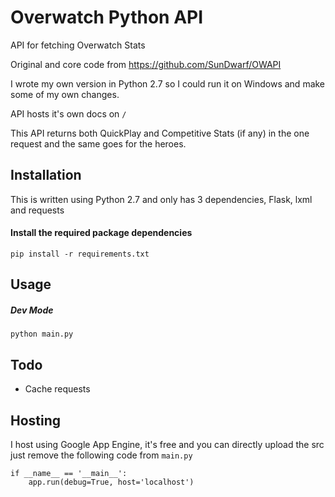 # Overwatch Python API
API for fetching Overwatch Stats

Original and core code from https://github.com/SunDwarf/OWAPI

I wrote my own version in Python 2.7 so I could run it on Windows and make some of my own changes.

API hosts it's own docs on `/`

This API returns both QuickPlay and Competitive Stats (if any) in the one request and the same goes for the heroes.

## Installation
This is written using Python 2.7 and only has 3 dependencies, Flask, lxml and requests

#### Install the required package dependencies
```pip install -r requirements.txt```

## Usage
##### Dev Mode
```python main.py```

## Todo
 * Cache requests

## Hosting
I host using Google App Engine, it's free and you can directly upload the src just remove the following code from `main.py`
```
if __name__ == '__main__':
    app.run(debug=True, host='localhost')
```
